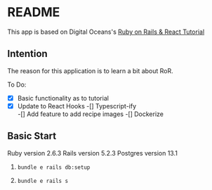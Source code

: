 # README

 This app is based on Digital Oceans's [Ruby on Rails & React Tutorial](https://www.digitalocean.com/community/tutorials/how-to-set-up-a-ruby-on-rails-project-with-a-react-frontend#step-8-%E2%80%94-creating-recipes) 

## Intention

The reason for this application is to learn a bit about RoR.

 To Do:
 -[x] Basic functionality as to tutorial
 -[x] Update to React Hooks
 -[] Typescript-ify  
 -[] Add feature to add recipe images 
 -[] Dockerize

 ## Basic Start

 Ruby version 2.6.3
 Rails version 5.2.3
 Postgres version 13.1

 1. `bundle e rails db:setup`
 
 2. `bundle e rails s`